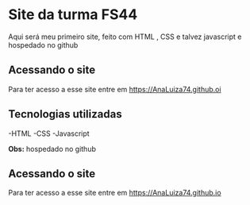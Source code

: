 # Site da turma FS44
Aqui será meu primeiro site, feito com HTML , CSS e talvez javascript e hospedado no github
## Acessando o site
Para ter acesso a esse site entre em <https://AnaLuiza74.github.oi>
## Tecnologias utilizadas
-HTML
-CSS
-Javascript

**Obs:** hospedado no github

## Acessando o site
Para ter acesso a esse site entre em <https://AnaLuiza74.github.io>

